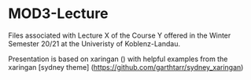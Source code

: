 # MOD3-Lecture
Files associated with Lecture X of the Course Y offered in the Winter Semester 20/21 at the Univeristy of Koblenz-Landau. 

Presentation is based on xaringan () with helpful examples from the xaringan [sydney theme] (https://github.com/garthtarr/sydney_xaringan)
